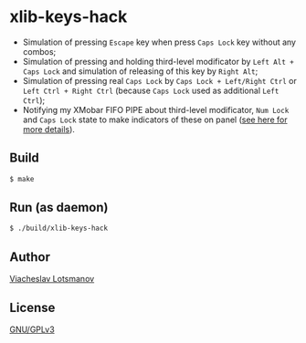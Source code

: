 xlib-keys-hack
==============

- Simulation of pressing `Escape` key when press `Caps Lock` key without any combos;
- Simulation of pressing and holding third-level modificator by `Left Alt + Caps Lock`
  and simulation of releasing of this key by `Right Alt`;
- Simulation of pressing real `Caps Lock` by `Caps Lock + Left/Right Ctrl`
  or `Left Ctrl + Right Ctrl`
  (because `Caps Lock` used as additional `Left Ctrl`);
- Notifying my XMobar FIFO PIPE about third-level modificator, `Num Lock` and `Caps Lock`
  state to make indicators of these on panel
  ([see here for more details](https://github.com/unclechu/xmonadrc/blob/master/xmobar-cmd.sh)).

Build
-----

```bash
$ make
```

Run (as daemon)
---------------

```bash
$ ./build/xlib-keys-hack
```

Author
------

[Viacheslav Lotsmanov](https://github.com/unclechu)

License
-------

[GNU/GPLv3](./LICENSE)
